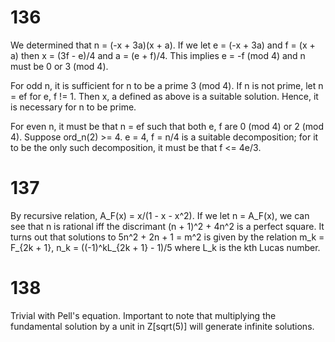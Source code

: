 

# 136
We determined that n = (-x + 3a)(x + a). If we let e = (-x + 3a) and f = (x + a) then x = (3f - e)/4 and a = (e + f)/4. This implies e = -f (mod 4) and n must be 0 or 3 (mod 4).

For odd n, it is sufficient for n to be a prime 3 (mod 4). If n is not prime, let n = ef for e, f != 1. Then x, a defined as above is a suitable solution. Hence, it is necessary for n to be prime.

For even n, it must be that n = ef such that both e, f are 0 (mod 4) or 2 (mod 4). Suppose ord_n(2) >= 4. e = 4, f = n/4 is a suitable decomposition; for it to be the only such decomposition, it must be that f <= 4e/3.

# 137
By recursive relation, A_F(x) = x/(1 - x - x^2). If we let n = A_F(x), we can see that n is rational iff the discrimant (n + 1)^2 + 4n^2 is a perfect square. It turns out that solutions to 5n^2 + 2n + 1 = m^2 is given by the relation m_k = F_{2k + 1}, n_k = ((-1)^kL_{2k + 1} - 1)/5 where L_k is the kth Lucas number.

# 138
Trivial with Pell's equation. Important to note that multiplying the fundamental solution by a unit in Z[sqrt(5)] will generate infinite solutions.
